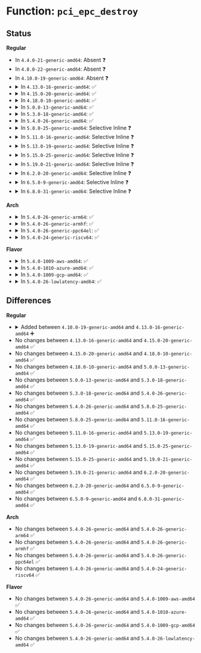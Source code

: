 # Function: <code>pci_epc_destroy</code>

## Status
<b>Regular</b>
<ul>
<li>
In <code>4.4.0-21-generic-amd64</code>: Absent ❓
</li>
<li>
In <code>4.8.0-22-generic-amd64</code>: Absent ❓
</li>
<li>
In <code>4.10.0-19-generic-amd64</code>: Absent ❓
</li>
<li>
<details>
<summary>In <code>4.13.0-16-generic-amd64</code>: ✅</summary>

```c
void pci_epc_destroy(struct pci_epc * epc)
```

```json
{
  "name": "pci_epc_destroy",
  "collision_type": "Unique Global",
  "inline_type": "No",
  "funcs": [
    {
      "addr": 18446744071583898880,
      "name": "pci_epc_destroy",
      "external": true,
      "loc": "drivers/pci/endpoint/pci-epc-core.c:444",
      "file": "drivers/pci/endpoint/pci-epc-core.c",
      "inline": "seen, unknown",
      "caller_inline": [],
      "caller_func": [
        "drivers/pci/endpoint/pci-epc-core.c:devm_pci_epc_release"
      ]
    }
  ],
  "symbols": [
    {
      "addr": 18446744071583898880,
      "name": "pci_epc_destroy",
      "section": ".text",
      "bind": "STB_GLOBAL",
      "size": 44
    }
  ]
}
```
</details>
</li>
<li>
<details>
<summary>In <code>4.15.0-20-generic-amd64</code>: ✅</summary>

```c
void pci_epc_destroy(struct pci_epc * epc)
```

```json
{
  "name": "pci_epc_destroy",
  "collision_type": "Unique Global",
  "inline_type": "No",
  "funcs": [
    {
      "addr": 18446744071584162032,
      "name": "pci_epc_destroy",
      "external": true,
      "loc": "drivers/pci/endpoint/pci-epc-core.c:450",
      "file": "drivers/pci/endpoint/pci-epc-core.c",
      "inline": "seen, unknown",
      "caller_inline": [],
      "caller_func": [
        "drivers/pci/endpoint/pci-epc-core.c:devm_pci_epc_release"
      ]
    }
  ],
  "symbols": [
    {
      "addr": 18446744071584162032,
      "name": "pci_epc_destroy",
      "section": ".text",
      "bind": "STB_GLOBAL",
      "size": 44
    }
  ]
}
```
</details>
</li>
<li>
<details>
<summary>In <code>4.18.0-10-generic-amd64</code>: ✅</summary>

```c
void pci_epc_destroy(struct pci_epc * epc)
```

```json
{
  "name": "pci_epc_destroy",
  "collision_type": "Unique Global",
  "inline_type": "No",
  "funcs": [
    {
      "addr": 18446744071584379824,
      "name": "pci_epc_destroy",
      "external": true,
      "loc": "drivers/pci/endpoint/pci-epc-core.c:449",
      "file": "drivers/pci/endpoint/pci-epc-core.c",
      "inline": "seen, unknown",
      "caller_inline": [],
      "caller_func": [
        "drivers/pci/endpoint/pci-epc-core.c:devm_pci_epc_release"
      ]
    }
  ],
  "symbols": [
    {
      "addr": 18446744071584379824,
      "name": "pci_epc_destroy",
      "section": ".text",
      "bind": "STB_GLOBAL",
      "size": 44
    }
  ]
}
```
</details>
</li>
<li>
<details>
<summary>In <code>5.0.0-13-generic-amd64</code>: ✅</summary>

```c
void pci_epc_destroy(struct pci_epc * epc)
```

```json
{
  "name": "pci_epc_destroy",
  "collision_type": "Unique Global",
  "inline_type": "No",
  "funcs": [
    {
      "addr": 18446744071584471728,
      "name": "pci_epc_destroy",
      "external": true,
      "loc": "drivers/pci/endpoint/pci-epc-core.c:507",
      "file": "drivers/pci/endpoint/pci-epc-core.c",
      "inline": "seen, unknown",
      "caller_inline": [],
      "caller_func": [
        "drivers/pci/endpoint/pci-epc-core.c:devm_pci_epc_release"
      ]
    }
  ],
  "symbols": [
    {
      "addr": 18446744071584471728,
      "name": "pci_epc_destroy",
      "section": ".text",
      "bind": "STB_GLOBAL",
      "size": 44
    }
  ]
}
```
</details>
</li>
<li>
<details>
<summary>In <code>5.3.0-18-generic-amd64</code>: ✅</summary>

```c
void pci_epc_destroy(struct pci_epc * epc)
```

```json
{
  "name": "pci_epc_destroy",
  "collision_type": "Unique Global",
  "inline_type": "No",
  "funcs": [
    {
      "addr": 18446744071584669584,
      "name": "pci_epc_destroy",
      "external": true,
      "loc": "drivers/pci/endpoint/pci-epc-core.c:561",
      "file": "drivers/pci/endpoint/pci-epc-core.c",
      "inline": "seen, unknown",
      "caller_inline": [],
      "caller_func": [
        "drivers/pci/endpoint/pci-epc-core.c:devm_pci_epc_release"
      ]
    }
  ],
  "symbols": [
    {
      "addr": 18446744071584669584,
      "name": "pci_epc_destroy",
      "section": ".text",
      "bind": "STB_GLOBAL",
      "size": 46
    }
  ]
}
```
</details>
</li>
<li>
<details>
<summary>In <code>5.4.0-26-generic-amd64</code>: ✅</summary>

```c
void pci_epc_destroy(struct pci_epc * epc)
```

```json
{
  "name": "pci_epc_destroy",
  "collision_type": "Unique Global",
  "inline_type": "No",
  "funcs": [
    {
      "addr": 18446744071584807856,
      "name": "pci_epc_destroy",
      "external": true,
      "loc": "drivers/pci/endpoint/pci-epc-core.c:561",
      "file": "drivers/pci/endpoint/pci-epc-core.c",
      "inline": "seen, unknown",
      "caller_inline": [],
      "caller_func": [
        "drivers/pci/endpoint/pci-epc-core.c:devm_pci_epc_release"
      ]
    }
  ],
  "symbols": [
    {
      "addr": 18446744071584807856,
      "name": "pci_epc_destroy",
      "section": ".text",
      "bind": "STB_GLOBAL",
      "size": 46
    }
  ]
}
```
</details>
</li>
<li>
<details>
<summary>In <code>5.8.0-25-generic-amd64</code>: Selective Inline ❓</summary>

```c
void pci_epc_destroy(struct pci_epc * epc)
```

```json
{
  "name": "pci_epc_destroy",
  "collision_type": "Unique Global",
  "inline_type": "Selective",
  "funcs": [
    {
      "addr": 18446744071585502926,
      "name": "pci_epc_destroy",
      "external": true,
      "loc": "drivers/pci/endpoint/pci-epc-core.c:573",
      "file": "drivers/pci/endpoint/pci-epc-core.c",
      "inline": "not declared, inlined",
      "caller_inline": [
        "drivers/pci/endpoint/pci-epc-core.c:devm_pci_epc_release"
      ],
      "caller_func": []
    }
  ],
  "symbols": [
    {
      "addr": 18446744071585500672,
      "name": "pci_epc_destroy",
      "section": ".text",
      "bind": "STB_GLOBAL",
      "size": 48
    }
  ]
}
```
</details>
</li>
<li>
<details>
<summary>In <code>5.11.0-16-generic-amd64</code>: Selective Inline ❓</summary>

```c
void pci_epc_destroy(struct pci_epc * epc)
```

```json
{
  "name": "pci_epc_destroy",
  "collision_type": "Unique Global",
  "inline_type": "Selective",
  "funcs": [
    {
      "addr": 18446744071585635022,
      "name": "pci_epc_destroy",
      "external": true,
      "loc": "drivers/pci/endpoint/pci-epc-core.c:573",
      "file": "drivers/pci/endpoint/pci-epc-core.c",
      "inline": "not declared, inlined",
      "caller_inline": [
        "drivers/pci/endpoint/pci-epc-core.c:devm_pci_epc_release"
      ],
      "caller_func": []
    }
  ],
  "symbols": [
    {
      "addr": 18446744071585632768,
      "name": "pci_epc_destroy",
      "section": ".text",
      "bind": "STB_GLOBAL",
      "size": 48
    }
  ]
}
```
</details>
</li>
<li>
<details>
<summary>In <code>5.13.0-19-generic-amd64</code>: Selective Inline ❓</summary>

```c
void pci_epc_destroy(struct pci_epc * epc)
```

```json
{
  "name": "pci_epc_destroy",
  "collision_type": "Unique Global",
  "inline_type": "Selective",
  "funcs": [
    {
      "addr": 18446744071585514798,
      "name": "pci_epc_destroy",
      "external": true,
      "loc": "drivers/pci/endpoint/pci-epc-core.c:667",
      "file": "drivers/pci/endpoint/pci-epc-core.c",
      "inline": "not declared, inlined",
      "caller_inline": [
        "drivers/pci/endpoint/pci-epc-core.c:devm_pci_epc_release"
      ],
      "caller_func": []
    }
  ],
  "symbols": [
    {
      "addr": 18446744071585512384,
      "name": "pci_epc_destroy",
      "section": ".text",
      "bind": "STB_GLOBAL",
      "size": 48
    }
  ]
}
```
</details>
</li>
<li>
<details>
<summary>In <code>5.15.0-25-generic-amd64</code>: Selective Inline ❓</summary>

```c
void pci_epc_destroy(struct pci_epc * epc)
```

```json
{
  "name": "pci_epc_destroy",
  "collision_type": "Unique Global",
  "inline_type": "Selective",
  "funcs": [
    {
      "addr": 18446744071585983342,
      "name": "pci_epc_destroy",
      "external": true,
      "loc": "drivers/pci/endpoint/pci-epc-core.c:723",
      "file": "drivers/pci/endpoint/pci-epc-core.c",
      "inline": "not declared, inlined",
      "caller_inline": [
        "drivers/pci/endpoint/pci-epc-core.c:devm_pci_epc_release"
      ],
      "caller_func": []
    }
  ],
  "symbols": [
    {
      "addr": 18446744071585981152,
      "name": "pci_epc_destroy",
      "section": ".text",
      "bind": "STB_GLOBAL",
      "size": 48
    }
  ]
}
```
</details>
</li>
<li>
<details>
<summary>In <code>5.19.0-21-generic-amd64</code>: Selective Inline ❓</summary>

```c
void pci_epc_destroy(struct pci_epc * epc)
```

```json
{
  "name": "pci_epc_destroy",
  "collision_type": "Unique Global",
  "inline_type": "Selective",
  "funcs": [
    {
      "addr": 18446744071587198973,
      "name": "pci_epc_destroy",
      "external": true,
      "loc": "drivers/pci/endpoint/pci-epc-core.c:723",
      "file": "drivers/pci/endpoint/pci-epc-core.c",
      "inline": "not declared, inlined",
      "caller_inline": [
        "drivers/pci/endpoint/pci-epc-core.c:devm_pci_epc_release"
      ],
      "caller_func": []
    }
  ],
  "symbols": [
    {
      "addr": 18446744071587196912,
      "name": "pci_epc_destroy",
      "section": ".text",
      "bind": "STB_GLOBAL",
      "size": 53
    }
  ]
}
```
</details>
</li>
<li>
<details>
<summary>In <code>6.2.0-20-generic-amd64</code>: Selective Inline ❓</summary>

```c
void pci_epc_destroy(struct pci_epc * epc)
```

```json
{
  "name": "pci_epc_destroy",
  "collision_type": "Unique Global",
  "inline_type": "Selective",
  "funcs": [
    {
      "addr": 18446744071588426781,
      "name": "pci_epc_destroy",
      "external": true,
      "loc": "drivers/pci/endpoint/pci-epc-core.c:723",
      "file": "drivers/pci/endpoint/pci-epc-core.c",
      "inline": "not declared, inlined",
      "caller_inline": [
        "drivers/pci/endpoint/pci-epc-core.c:devm_pci_epc_release"
      ],
      "caller_func": []
    }
  ],
  "symbols": [
    {
      "addr": 18446744071588424128,
      "name": "pci_epc_destroy",
      "section": ".text",
      "bind": "STB_GLOBAL",
      "size": 45
    }
  ]
}
```
</details>
</li>
<li>
<details>
<summary>In <code>6.5.0-9-generic-amd64</code>: Selective Inline ❓</summary>

```c
void pci_epc_destroy(struct pci_epc * epc)
```

```json
{
  "name": "pci_epc_destroy",
  "collision_type": "Unique Global",
  "inline_type": "Selective",
  "funcs": [
    {
      "addr": 18446744071588704445,
      "name": "pci_epc_destroy",
      "external": true,
      "loc": "drivers/pci/endpoint/pci-epc-core.c:793",
      "file": "drivers/pci/endpoint/pci-epc-core.c",
      "inline": "not declared, inlined",
      "caller_inline": [
        "drivers/pci/endpoint/pci-epc-core.c:devm_pci_epc_release"
      ],
      "caller_func": []
    }
  ],
  "symbols": [
    {
      "addr": 18446744071588701856,
      "name": "pci_epc_destroy",
      "section": ".text",
      "bind": "STB_GLOBAL",
      "size": 45
    }
  ]
}
```
</details>
</li>
<li>
<details>
<summary>In <code>6.8.0-31-generic-amd64</code>: Selective Inline ❓</summary>

```c
void pci_epc_destroy(struct pci_epc * epc)
```

```json
{
  "name": "pci_epc_destroy",
  "collision_type": "Unique Global",
  "inline_type": "Selective",
  "funcs": [
    {
      "addr": 18446744071589005293,
      "name": "pci_epc_destroy",
      "external": true,
      "loc": "drivers/pci/endpoint/pci-epc-core.c:792",
      "file": "drivers/pci/endpoint/pci-epc-core.c",
      "inline": "not declared, inlined",
      "caller_inline": [
        "drivers/pci/endpoint/pci-epc-core.c:devm_pci_epc_release"
      ],
      "caller_func": []
    }
  ],
  "symbols": [
    {
      "addr": 18446744071589002672,
      "name": "pci_epc_destroy",
      "section": ".text",
      "bind": "STB_GLOBAL",
      "size": 45
    }
  ]
}
```
</details>
</li>
</ul>
<b>Arch</b>
<ul>
<li>
<details>
<summary>In <code>5.4.0-26-generic-arm64</code>: ✅</summary>

```c
void pci_epc_destroy(struct pci_epc * epc)
```

```json
{
  "name": "pci_epc_destroy",
  "collision_type": "Unique Global",
  "inline_type": "No",
  "funcs": [
    {
      "addr": 18446603336497082168,
      "name": "pci_epc_destroy",
      "external": true,
      "loc": "drivers/pci/endpoint/pci-epc-core.c:561",
      "file": "drivers/pci/endpoint/pci-epc-core.c",
      "inline": "seen, unknown",
      "caller_inline": [],
      "caller_func": [
        "drivers/pci/endpoint/pci-epc-core.c:devm_pci_epc_release"
      ]
    }
  ],
  "symbols": [
    {
      "addr": 18446603336497082168,
      "name": "pci_epc_destroy",
      "section": ".text",
      "bind": "STB_GLOBAL",
      "size": 60
    }
  ]
}
```
</details>
</li>
<li>
<details>
<summary>In <code>5.4.0-26-generic-armhf</code>: ✅</summary>

```c
void pci_epc_destroy(struct pci_epc * epc)
```

```json
{
  "name": "pci_epc_destroy",
  "collision_type": "Unique Global",
  "inline_type": "No",
  "funcs": [
    {
      "addr": 3230289352,
      "name": "pci_epc_destroy",
      "external": true,
      "loc": "drivers/pci/endpoint/pci-epc-core.c:561",
      "file": "drivers/pci/endpoint/pci-epc-core.c",
      "inline": "seen, unknown",
      "caller_inline": [],
      "caller_func": [
        "drivers/pci/endpoint/pci-epc-core.c:devm_pci_epc_release"
      ]
    }
  ],
  "symbols": [
    {
      "addr": 3230289352,
      "name": "pci_epc_destroy",
      "section": ".text",
      "bind": "STB_GLOBAL",
      "size": 52
    }
  ]
}
```
</details>
</li>
<li>
<details>
<summary>In <code>5.4.0-26-generic-ppc64el</code>: ✅</summary>

```c
void pci_epc_destroy(struct pci_epc * epc)
```

```json
{
  "name": "pci_epc_destroy",
  "collision_type": "Unique Global",
  "inline_type": "No",
  "funcs": [
    {
      "addr": 13835058055291123872,
      "name": "pci_epc_destroy",
      "external": true,
      "loc": "drivers/pci/endpoint/pci-epc-core.c:561",
      "file": "drivers/pci/endpoint/pci-epc-core.c",
      "inline": "seen, unknown",
      "caller_inline": [],
      "caller_func": [
        "drivers/pci/endpoint/pci-epc-core.c:devm_pci_epc_release"
      ]
    }
  ],
  "symbols": [
    {
      "addr": 13835058055291123872,
      "name": "pci_epc_destroy",
      "section": ".text",
      "bind": "STB_GLOBAL",
      "size": 92
    }
  ]
}
```
</details>
</li>
<li>
<details>
<summary>In <code>5.4.0-24-generic-riscv64</code>: ✅</summary>

```c
void pci_epc_destroy(struct pci_epc * epc)
```

```json
{
  "name": "pci_epc_destroy",
  "collision_type": "Unique Global",
  "inline_type": "No",
  "funcs": [
    {
      "addr": 18446743936275720330,
      "name": "pci_epc_destroy",
      "external": true,
      "loc": "drivers/pci/endpoint/pci-epc-core.c:561",
      "file": "drivers/pci/endpoint/pci-epc-core.c",
      "inline": "seen, unknown",
      "caller_inline": [],
      "caller_func": [
        "drivers/pci/endpoint/pci-epc-core.c:devm_pci_epc_release"
      ]
    }
  ],
  "symbols": [
    {
      "addr": 18446743936275720330,
      "name": "pci_epc_destroy",
      "section": ".text",
      "bind": "STB_GLOBAL",
      "size": 64
    }
  ]
}
```
</details>
</li>
</ul>
<b>Flavor</b>
<ul>
<li>
<details>
<summary>In <code>5.4.0-1009-aws-amd64</code>: ✅</summary>

```c
void pci_epc_destroy(struct pci_epc * epc)
```

```json
{
  "name": "pci_epc_destroy",
  "collision_type": "Unique Global",
  "inline_type": "No",
  "funcs": [
    {
      "addr": 18446744071584756592,
      "name": "pci_epc_destroy",
      "external": true,
      "loc": "drivers/pci/endpoint/pci-epc-core.c:561",
      "file": "drivers/pci/endpoint/pci-epc-core.c",
      "inline": "seen, unknown",
      "caller_inline": [],
      "caller_func": [
        "drivers/pci/endpoint/pci-epc-core.c:devm_pci_epc_release"
      ]
    }
  ],
  "symbols": [
    {
      "addr": 18446744071584756592,
      "name": "pci_epc_destroy",
      "section": ".text",
      "bind": "STB_GLOBAL",
      "size": 46
    }
  ]
}
```
</details>
</li>
<li>
<details>
<summary>In <code>5.4.0-1010-azure-amd64</code>: ✅</summary>

```c
void pci_epc_destroy(struct pci_epc * epc)
```

```json
{
  "name": "pci_epc_destroy",
  "collision_type": "Unique Global",
  "inline_type": "No",
  "funcs": [
    {
      "addr": 18446744071584687376,
      "name": "pci_epc_destroy",
      "external": true,
      "loc": "drivers/pci/endpoint/pci-epc-core.c:561",
      "file": "drivers/pci/endpoint/pci-epc-core.c",
      "inline": "seen, unknown",
      "caller_inline": [],
      "caller_func": [
        "drivers/pci/endpoint/pci-epc-core.c:devm_pci_epc_release"
      ]
    }
  ],
  "symbols": [
    {
      "addr": 18446744071584687376,
      "name": "pci_epc_destroy",
      "section": ".text",
      "bind": "STB_GLOBAL",
      "size": 46
    }
  ]
}
```
</details>
</li>
<li>
<details>
<summary>In <code>5.4.0-1009-gcp-amd64</code>: ✅</summary>

```c
void pci_epc_destroy(struct pci_epc * epc)
```

```json
{
  "name": "pci_epc_destroy",
  "collision_type": "Unique Global",
  "inline_type": "No",
  "funcs": [
    {
      "addr": 18446744071584758016,
      "name": "pci_epc_destroy",
      "external": true,
      "loc": "drivers/pci/endpoint/pci-epc-core.c:561",
      "file": "drivers/pci/endpoint/pci-epc-core.c",
      "inline": "seen, unknown",
      "caller_inline": [],
      "caller_func": [
        "drivers/pci/endpoint/pci-epc-core.c:devm_pci_epc_release"
      ]
    }
  ],
  "symbols": [
    {
      "addr": 18446744071584758016,
      "name": "pci_epc_destroy",
      "section": ".text",
      "bind": "STB_GLOBAL",
      "size": 46
    }
  ]
}
```
</details>
</li>
<li>
<details>
<summary>In <code>5.4.0-26-lowlatency-amd64</code>: ✅</summary>

```c
void pci_epc_destroy(struct pci_epc * epc)
```

```json
{
  "name": "pci_epc_destroy",
  "collision_type": "Unique Global",
  "inline_type": "No",
  "funcs": [
    {
      "addr": 18446744071584865536,
      "name": "pci_epc_destroy",
      "external": true,
      "loc": "drivers/pci/endpoint/pci-epc-core.c:561",
      "file": "drivers/pci/endpoint/pci-epc-core.c",
      "inline": "seen, unknown",
      "caller_inline": [],
      "caller_func": [
        "drivers/pci/endpoint/pci-epc-core.c:devm_pci_epc_release"
      ]
    }
  ],
  "symbols": [
    {
      "addr": 18446744071584865536,
      "name": "pci_epc_destroy",
      "section": ".text",
      "bind": "STB_GLOBAL",
      "size": 46
    }
  ]
}
```
</details>
</li>
</ul>

## Differences
<b>Regular</b>
<ul>
<li>
<details>
<summary>Added between <code>4.10.0-19-generic-amd64</code> and <code>4.13.0-16-generic-amd64</code> ➕</summary>

```c
void pci_epc_destroy(struct pci_epc * epc)
```
</details>
</li>
<li>
No changes between <code>4.13.0-16-generic-amd64</code> and <code>4.15.0-20-generic-amd64</code> ✅
</li>
<li>
No changes between <code>4.15.0-20-generic-amd64</code> and <code>4.18.0-10-generic-amd64</code> ✅
</li>
<li>
No changes between <code>4.18.0-10-generic-amd64</code> and <code>5.0.0-13-generic-amd64</code> ✅
</li>
<li>
No changes between <code>5.0.0-13-generic-amd64</code> and <code>5.3.0-18-generic-amd64</code> ✅
</li>
<li>
No changes between <code>5.3.0-18-generic-amd64</code> and <code>5.4.0-26-generic-amd64</code> ✅
</li>
<li>
No changes between <code>5.4.0-26-generic-amd64</code> and <code>5.8.0-25-generic-amd64</code> ✅
</li>
<li>
No changes between <code>5.8.0-25-generic-amd64</code> and <code>5.11.0-16-generic-amd64</code> ✅
</li>
<li>
No changes between <code>5.11.0-16-generic-amd64</code> and <code>5.13.0-19-generic-amd64</code> ✅
</li>
<li>
No changes between <code>5.13.0-19-generic-amd64</code> and <code>5.15.0-25-generic-amd64</code> ✅
</li>
<li>
No changes between <code>5.15.0-25-generic-amd64</code> and <code>5.19.0-21-generic-amd64</code> ✅
</li>
<li>
No changes between <code>5.19.0-21-generic-amd64</code> and <code>6.2.0-20-generic-amd64</code> ✅
</li>
<li>
No changes between <code>6.2.0-20-generic-amd64</code> and <code>6.5.0-9-generic-amd64</code> ✅
</li>
<li>
No changes between <code>6.5.0-9-generic-amd64</code> and <code>6.8.0-31-generic-amd64</code> ✅
</li>
</ul>
<b>Arch</b>
<ul>
<li>
No changes between <code>5.4.0-26-generic-amd64</code> and <code>5.4.0-26-generic-arm64</code> ✅
</li>
<li>
No changes between <code>5.4.0-26-generic-amd64</code> and <code>5.4.0-26-generic-armhf</code> ✅
</li>
<li>
No changes between <code>5.4.0-26-generic-amd64</code> and <code>5.4.0-26-generic-ppc64el</code> ✅
</li>
<li>
No changes between <code>5.4.0-26-generic-amd64</code> and <code>5.4.0-24-generic-riscv64</code> ✅
</li>
</ul>
<b>Flavor</b>
<ul>
<li>
No changes between <code>5.4.0-26-generic-amd64</code> and <code>5.4.0-1009-aws-amd64</code> ✅
</li>
<li>
No changes between <code>5.4.0-26-generic-amd64</code> and <code>5.4.0-1010-azure-amd64</code> ✅
</li>
<li>
No changes between <code>5.4.0-26-generic-amd64</code> and <code>5.4.0-1009-gcp-amd64</code> ✅
</li>
<li>
No changes between <code>5.4.0-26-generic-amd64</code> and <code>5.4.0-26-lowlatency-amd64</code> ✅
</li>
</ul>
